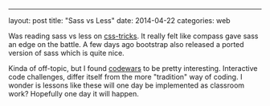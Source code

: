 ---
layout: post
title:  "Sass vs Less"
date:   2014-04-22
categories: web

Was reading sass vs less on [css-tricks](http://css-tricks.com/sass-vs-less/). It really felt like compass gave sass an edge on the battle. A few days ago bootstrap also released a ported version of sass which is quite nice.


Kinda of off-topic, but I found [codewars](http://www.codewars.com/]) to be pretty interesting. Interactive code challenges, differ itself from the more "tradition" way of coding. I wonder is lessons like these will one day be implemented as classroom work? Hopefully one day it will happen.

